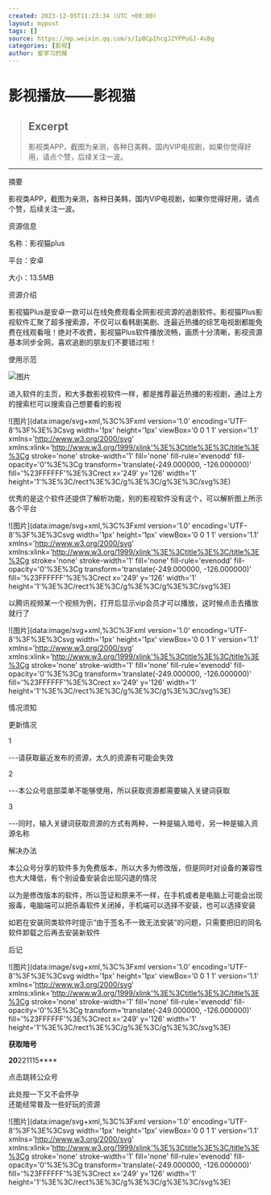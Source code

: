 ```yaml
---
created: 2023-12-05T11:23:34 (UTC +08:00)
layout: mypost
tags: []
source: https://mp.weixin.qq.com/s/IpBCpIhcgJZYPPuGJ-4vBg
categories: [影视]
author: 爱学习的猴
---
```


# 影视播放——影视猫

> ## Excerpt
> 影视类APP，截图为亲测，各种日美韩，国内VIP电视剧，如果你觉得好用，请点个赞，后续关注一波。

---
摘要

影视类APP，截图为亲测，各种日美韩，国内VIP电视剧，如果你觉得好用，请点个赞，后续关注一波。

资源信息  

名称：影视猫plus  

平台：安卓

大小：13.5MB

资源介绍

影视猫Plus是安卓一款可以在线免费观看全网影视资源的追剧软件。影视猫Plus影视软件汇聚了超多搜索源，不仅可以看韩剧美剧、连最近热播的综艺电视剧都能免费在线观看哦！绝对不收费，影视猫Plus软件播放流畅，画质十分清晰，影视资源基本同步全网，喜欢追剧的朋友们不要错过啦！

使用示范

![图片](https://mmbiz.qpic.cn/sz_mmbiz_jpg/MgqDot4KnLMVDApuWzia8GiafibDcgDR7fuoQ8KEUzWaD5cYtqleTpvcQCoC1vug6rfGa5uC3SmKo3kMwWP9swfdw/640?wx_fmt=jpeg&wxfrom=5&wx_lazy=1&wx_co=1)

进入软件的主页，和大多数影视软件一样，都是推荐最近热播的影视剧，通过上方的搜索栏可以搜索自己想要看的影视  

![图片](data:image/svg+xml,%3C%3Fxml version='1.0' encoding='UTF-8'%3F%3E%3Csvg width='1px' height='1px' viewBox='0 0 1 1' version='1.1' xmlns='http://www.w3.org/2000/svg' xmlns:xlink='http://www.w3.org/1999/xlink'%3E%3Ctitle%3E%3C/title%3E%3Cg stroke='none' stroke-width='1' fill='none' fill-rule='evenodd' fill-opacity='0'%3E%3Cg transform='translate(-249.000000, -126.000000)' fill='%23FFFFFF'%3E%3Crect x='249' y='126' width='1' height='1'%3E%3C/rect%3E%3C/g%3E%3C/g%3E%3C/svg%3E)

优秀的是这个软件还提供了解析功能，别的影视软件没有这个，可以解析图上所示各个平台

![图片](data:image/svg+xml,%3C%3Fxml version='1.0' encoding='UTF-8'%3F%3E%3Csvg width='1px' height='1px' viewBox='0 0 1 1' version='1.1' xmlns='http://www.w3.org/2000/svg' xmlns:xlink='http://www.w3.org/1999/xlink'%3E%3Ctitle%3E%3C/title%3E%3Cg stroke='none' stroke-width='1' fill='none' fill-rule='evenodd' fill-opacity='0'%3E%3Cg transform='translate(-249.000000, -126.000000)' fill='%23FFFFFF'%3E%3Crect x='249' y='126' width='1' height='1'%3E%3C/rect%3E%3C/g%3E%3C/g%3E%3C/svg%3E)

以腾讯视频某一个视频为例，打开后显示vip会员才可以播放，这时候点击去播放就行了

![图片](data:image/svg+xml,%3C%3Fxml version='1.0' encoding='UTF-8'%3F%3E%3Csvg width='1px' height='1px' viewBox='0 0 1 1' version='1.1' xmlns='http://www.w3.org/2000/svg' xmlns:xlink='http://www.w3.org/1999/xlink'%3E%3Ctitle%3E%3C/title%3E%3Cg stroke='none' stroke-width='1' fill='none' fill-rule='evenodd' fill-opacity='0'%3E%3Cg transform='translate(-249.000000, -126.000000)' fill='%23FFFFFF'%3E%3Crect x='249' y='126' width='1' height='1'%3E%3C/rect%3E%3C/g%3E%3C/g%3E%3C/svg%3E)

情况须知

更新情况

1

\---请获取最近发布的资源，太久的资源有可能会失效

2

\---本公众号底部菜单不能够使用，所以获取资源都需要输入关键词获取

3

\---同时，输入关键词获取资源的方式有两种，一种是输入暗号，另一种是输入资源名称

解决办法

本公众号分享的软件多为免费版本，所以大多为修改版，但是同时对设备的兼容性也大大降低，有个别设备安装会出现闪退的情况

以为是修改版本的软件，所以签证和原来不一样，在手机或者是电脑上可能会出现报毒，电脑端可以把杀毒软件关闭掉，手机端可以选择不安装，也可以选择安装

如若在安装同类软件时提示“由于签名不一致无法安装”的问题，只需要把旧的同名软件卸载之后再去安装新软件

后记

![图片](data:image/svg+xml,%3C%3Fxml version='1.0' encoding='UTF-8'%3F%3E%3Csvg width='1px' height='1px' viewBox='0 0 1 1' version='1.1' xmlns='http://www.w3.org/2000/svg' xmlns:xlink='http://www.w3.org/1999/xlink'%3E%3Ctitle%3E%3C/title%3E%3Cg stroke='none' stroke-width='1' fill='none' fill-rule='evenodd' fill-opacity='0'%3E%3Cg transform='translate(-249.000000, -126.000000)' fill='%23FFFFFF'%3E%3Crect x='249' y='126' width='1' height='1'%3E%3C/rect%3E%3C/g%3E%3C/g%3E%3C/svg%3E)

**获取暗号**

**20**221115****

点击跳转公众号  

此处按一下又不会怀孕  
还能经常普及一些好玩的资源

![图片](data:image/svg+xml,%3C%3Fxml version='1.0' encoding='UTF-8'%3F%3E%3Csvg width='1px' height='1px' viewBox='0 0 1 1' version='1.1' xmlns='http://www.w3.org/2000/svg' xmlns:xlink='http://www.w3.org/1999/xlink'%3E%3Ctitle%3E%3C/title%3E%3Cg stroke='none' stroke-width='1' fill='none' fill-rule='evenodd' fill-opacity='0'%3E%3Cg transform='translate(-249.000000, -126.000000)' fill='%23FFFFFF'%3E%3Crect x='249' y='126' width='1' height='1'%3E%3C/rect%3E%3C/g%3E%3C/g%3E%3C/svg%3E)
